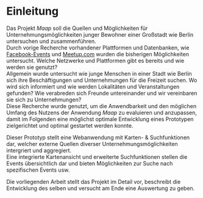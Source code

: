 # Einleitung

Das Projekt *Maap* soll die Quellen und Möglichkeiten für Unternehmungsmöglichkeiten junger Bewohner einer Großstadt wie Berlin untersuchen und zusammenführen.  
Durch vorige Recherche vorhandener Plattformen und Datenbanken, wie [Facebook-Events](https://www.facebook.com/events/) und [Meetup.com](http://www.meetup.com/de/) wurden die bisherigen Möglichkeiten untersucht. Welche Netzwerke und Plattformen gibt es bereits und wie werden sie genutzt?  
Allgemein wurde untersucht wie junge Menschen in einer Stadt wie Berlin sich ihre Beschäftigungen und Unternehmungen für die Freizeit suchen. Wo wird sich informiert und wie werden Lokalitäten und Veranstaltungen gefunden? Wie verabreden sich Freunde untereinander und wir vereinbaren sie sich zu Unternehmungen?  
Diese Recherche wurde genutzt, um die Anwendbarkeit und den möglichen Umfang des Nutzens der Anwendung *Maap* zu evaluieren und anzupassen, damit im Folgenden eine möglichst optimale Entwicklung eines Prototypen zielgerichtet und optimal gestartet werden konnte.

Dieser Prototyp stellt eine Webanwendung mit Karten- & Suchfunktionen dar, welcher externe Quellen diverser Unternehmungsmöglichkeiten intergriert und aggregiert.  
Eine integrierte Kartenansicht und erweiterte Suchfunktionen  stellen die Events übersichtlich dar und bieten Möglichkeiten zur Suche nach spezifischen Events usw.

Die vorliegenden Arbeit stellt das Projekt im Detail vor, beschreibt die Entwicklung des selben und versucht am Ende eine Auswertung zu geben.
